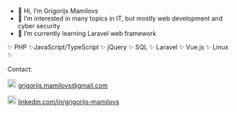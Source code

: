 - 👋 Hi, I’m Grigorijs Mamilovs
- 👀 I’m interested in many topics in IT, but mostly web development and cyber security
- 🌱 I’m currently learning Laravel web framework

✨ PHP ✨JavaScript/TypeScript ✨ jQuery ✨ SQL
✨ Laravel ✨ Vue.js ✨ Linux ✨
</div>
Contact:

<img src="https://camo.githubusercontent.com/0f3aa1f457bb92fbd2411761262ce1fb0f766ed74a4f4289bfc4a0b6024335d6/68747470733a2f2f6564656e742e6769746875622e696f2f537570657254696e7949636f6e732f696d616765732f7376672f656d61696c2e737667" width="20"/> grigorijs.mamilovs@gmail.com


<img src="https://upload.wikimedia.org/wikipedia/commons/thumb/e/e9/Linkedin_icon.svg/1024px-Linkedin_icon.svg.png" width="20"/> <a href="https://www.linkedin.com/in/grigorijs-mamilovs-22b40974/" tarhet="_blank">linkedin.com/in/grigorijs-mamilovs </a>

<!---
Nightfall1988/Nightfall1988 is a ✨ special ✨ repository because its `README.md` (this file) appears on your GitHub profile.
You can click the Preview link to take a look at your changes.
--->
